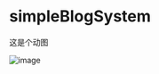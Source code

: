 # simpleBlogSystem

这是个动图

![image](https://github.com/FOOXD/simpleBlogSystem/blob/master/blogsys2.gif)
